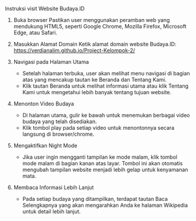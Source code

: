 Instruksi visit Website Budaya.ID
1. Buka browser
   Pastikan user menggunakan peramban web yang mendukung HTML5, seperti Google Chrome, Mozilla Firefox, Microsoft Edge, atau Safari.

2. Masukkan Alamat Domain
   Ketik alamat domain website Budaya.ID:
   https://verdianalim.github.io/Project-Kelompok-2/

4. Navigasi pada Halaman Utama
   - Setelah halaman terbuka, user akan melihat menu navigasi di bagian atas yang mencakup tautan ke Beranda dan Tentang Kami.
   - Klik tautan Beranda untuk melihat informasi utama atau klik Tentang Kami untuk mengetahui lebih banyak tentang tujuan website.

5. Menonton Video Budaya
   - Di halaman utama, gulir ke bawah untuk menemukan berbagai video budaya yang telah disediakan.
   - Klik tombol play pada setiap video untuk menontonnya secara langsung di browser/chrome.

6. Mengaktifkan Night Mode
   - Jika user ingin mengganti tampilan ke mode malam, klik tombol mode malam di bagian kanan atas layar. Tombol ini akan otomatis mengubah tampilan website menjadi lebih gelap untuk kenyamanan mata.

7. Membaca Informasi Lebih Lanjut
   - Pada setiap budaya yang ditampilkan, terdapat tautan Baca Selengkapnya yang akan mengarahkan Anda ke halaman Wikipedia untuk detail lebih lanjut.
